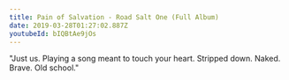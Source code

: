 ```yaml
---
title: Pain of Salvation - Road Salt One (Full Album)
date: 2019-03-28T01:27:02.887Z
youtubeId: bIQBtAe9jOs
---
```

"Just us. Playing a song meant to touch your heart. Stripped down. Naked. Brave. Old school."
